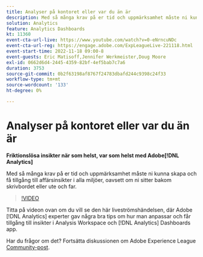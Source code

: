 ```yaml
---
title: Analyser på kontoret eller var du än är
description: Med så många krav på er tid och uppmärksamhet måste ni kunna skapa och få tillgång till affärsinsikter i alla miljöer, oavsett om ni sitter bakom skrivbordet eller ute och far.
solution: Analytics
feature: Analytics Dashboards
kt: 11360
event-cta-url-live: https://www.youtube.com/watch?v=0-eNrncuNDc
event-cta-url-reg: https://engage.adobe.com/ExpLeagueLive-221118.html
event-start-time: 2022-11-18 09:00-8
event-guests: Eric Matisoff,Jennifer Werkmeister,Doug Moore
exl-id: 0662d6d4-2445-4359-82bf-4ef5bab7c7a6
duration: 3753
source-git-commit: 0b2f63198af8767f24783dbafd244c9398c24f33
workflow-type: tm+mt
source-wordcount: '133'
ht-degree: 0%

---
```


# Analyser på kontoret eller var du än är

**Friktionslösa insikter när som helst, var som helst med Adobe[!DNL Analytics]**

Med så många krav på er tid och uppmärksamhet måste ni kunna skapa och få tillgång till affärsinsikter i alla miljöer, oavsett om ni sitter bakom skrivbordet eller ute och far.

>[!VIDEO](https://video.tv.adobe.com/v/3410834/?quality=12&learn=on)

Titta på videon ovan om du vill se den här liveströmshändelsen, där Adobe [!DNL Analytics] experter gav några bra tips om hur man anpassar och får tillgång till insikter i Analysis Workspace och [!DNL Analytics] Dashboards app.

Har du frågor om det? Fortsätta diskussionen om Adobe Experience League [Community-post](https://experienceleaguecommunities.adobe.com/t5/adobe-analytics-discussions/experience-league-live-post-session-discussion-analytics-in-the/m-p/558787#M3037).

